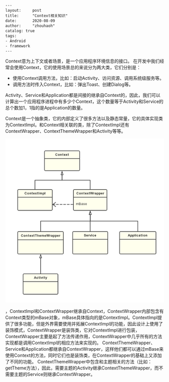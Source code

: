 ```
---
layout:     post
title:      "Context相关知识"
date:       2020-08-09
author:     "zhouhaoh"
catalog: true
tags:
- Android
- framework
---
```

Context意为上下文或者场景，是一个应用程序环境信息的接口。
在开发中我们经常会使用Context，它的使用场景总的来说分为两大类，它们分别是：

- 使用Context调用方法，比如：启动Activity、访问资源、调用系统级服务等。
- 调用方法时传入Context，比如：弹出Toast、创建Dialog等。

Activity、Service和Application都是间接的继承自Context的，因此，我们可以计算出一个应用程序进程中有多少个Context，这个数量等于Activity和Service的总个数加1，1指的是Application的数量。

Context是一个抽象类，它的内部定义了很多方法以及静态常量，它的具体实现类为ContextImpl。和Context相关联的类，除了ContextImpl还有ContextWrapper、ContextThemeWrapper和Activity等等。

![1.png](/img/context/1.png)

，ContextImpl和ContextWrapper继承自Context，ContextWrapper内部包含有Context类型的mBase对象，mBase具体指向的是ContextImpl。ContextImpl提供了很多功能，但是外界需要使用并拓展ContextImpl的功能，因此设计上使用了装饰模式，ContextWrapper是装饰类，它对ContextImpl进行包装，ContextWrapper主要是起了方法传递作用，ContextWrapper中几乎所有的方法实现都是调用ContextImpl的相应方法来实现的。
ContextThemeWrapper、Service和Application都继承自ContextWrapper，这样他们都可以通过mBase来使用Context的方法，同时它们也是装饰类，在ContextWrapper的基础上又添加了不同的功能。
ContextThemeWrapper中包含和主题相关的方法（比如： getTheme方法），因此，需要主题的Activity继承ContextThemeWrapper，而不需要主题的Service则继承ContextWrapper。

